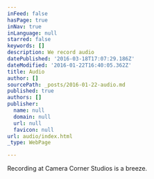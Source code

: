 ```yaml
---
inFeed: false
hasPage: true
inNav: true
inLanguage: null
starred: false
keywords: []
description: We record audio
datePublished: '2016-03-18T17:07:29.186Z'
dateModified: '2016-01-22T16:40:05.362Z'
title: Audio
author: []
sourcePath: _posts/2016-01-22-audio.md
published: true
authors: []
publisher:
  name: null
  domain: null
  url: null
  favicon: null
url: audio/index.html
_type: WebPage

---
```

Recording at Camera Corner Studios is a breeze.